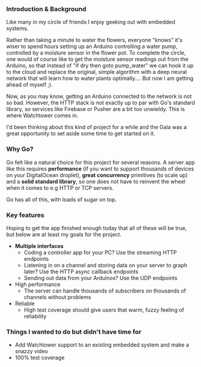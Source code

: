 ### Introduction & Background
Like many in my circle of friends I enjoy geeking out with embedded systems. 

Rather than taking a minute to water the flowers, everyone "knows" it's wiser to spend hours setting up an Arduino controlling a water pump, controlled by a moisture sensor in the flower pot. To complete the circle, one would of course like to get the moisture sensor readings out from the Arduino, so that instead of "if dry then goto pump_water" we can hook it up to the cloud and replace the original, simple algorithm with a deep neural network that will learn how to water plants optimally.... But now I am getting ahead of myself ;).

Now, as you may know, getting an Arduino connected to the network is not so bad. However, the HTTP stack is not exactly up to par with Go's standard library, so services like Firebase or Pusher are a bit too unwieldy. This is where Watchtower comes in.

I'd been thinking about this kind of project for a while and the Gala was a great opportunity to set aside some time to get started on it.

### Why Go?

Go felt like a natural choice for this project for several reasons. A server app like this requires **performance** (if you want to support thousands of devices on your DigitalOcean droplet), **great concurrency** primitives (to scale up) and a **solid standard library**, so one does not have to reinvent the wheel when it comes to e.g HTTP or TCP servers. 

Go has all of this, with loads of sugar on top.

### Key features

Hoping to get the app finished enough today that all of these will be true, but below are at least my goals for the project.

* **Multiple interfaces**
  * Coding a controller app for your PC? Use the streaming HTTP endpoints
  * Listening in on a channel and storing data on your server to graph later? Use the HTTP async callback endpoints
  * Sending out data from your Arduinos? Use the UDP endpoints
* High performance
	* The server can handle thousands of subscribers on thousands of channels without problems
* Reliable
	* High test coverage should give users that warm, fuzzy feeling of reliability

### Things I wanted to do but didn't have time for

* Add Watchtower support to an existing embedded system and make a snazzy video
* 100% test coverage